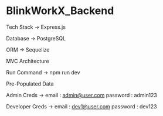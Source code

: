 # BlinkWorkX_Backend

Tech Stack -> Express.js

Database -> PostgreSQL

ORM -> Sequelize

MVC Architecture

Run Command -> npm run dev

Pre-Populated Data

Admin Creds -> 
      email : admin@user.com
      password : admin123

Developer Creds -> 
      email : dev1@user.com
      password : dev123
